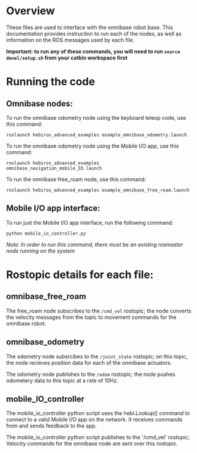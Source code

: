 # Overview

These files are used to interface with the omnibase robot base. This documentation provides instruciton to run each of the nodes, as well as information on the ROS messages used by each file.

**Important: to run any of these commands, you will need to run `source devel/setup.sh` from your catkin workspace first**

# Running the code

## Omnibase nodes:

To run the omnibase odometry node using the keyboard teleop code, use this command:
```
roslaunch hebiros_advanced_examples example_omnibase_odometry.launch 
```

To run the omnibase odometry node using the Mobile I/O app, use this command:
```
roslaunch hebiros_advanced_examples omnibase_navigation_mobile_IO.launch 
```

To run the omnibase free_roam node, use this command:
```
roslaunch hebiros_advanced_examples example_omnibase_free_roam.launch
```

## Mobile I/O app interface:

To run just the Mobile I/O app interface, run the following command:
```
python mobile_io_controller.py
```
*Note: In order to run this command, there must be an existing rosmaster node running on the system*


# Rostopic details for each file:

## omnibase_free_roam

The free_roam node subscribes to the `/cmd_vel` rostopic; the node converts the velocity messages from the topic to movement commands for the omnibase robot.


## omnibase_odometry

The odometry node subsrcibes to the `/joint_state` rostopic; on this topic, the node recieves position data for each of the omnibase actuators.

The odometry node publishes to the `/odom` rostopic; the node pushes odometery data to this topic at a rate of 10Hz.


## mobile_IO_controller

The mobile_io_controller python script uses the hebi.Lookup() command to connect to a valid Mobile I/O app on the network.
It receives commands from and sends feedback to the app.

The mobile_io_controller python script publishes to the '/cmd_vel' rostopic;
Velocity commands for the omnibase node are sent over this rostopic.

